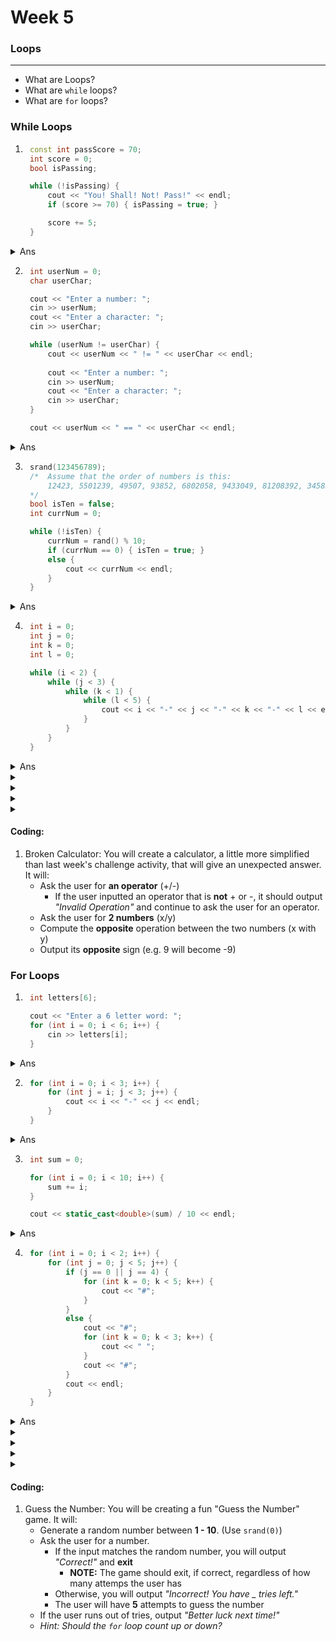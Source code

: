 # Week 5

### Loops
---
* What are Loops?
* What are `while` loops?
* What are `for` loops?

### While Loops

1. ```c++
    const int passScore = 70;
    int score = 0;
    bool isPassing;

    while (!isPassing) {
        cout << "You! Shall! Not! Pass!" << endl;
        if (score >= 70) { isPassing = true; }

        score += 5;
    }
    ```
<details>
    <summary>Ans</summary>

You! Shall! Not! Pass!  
You! Shall! Not! Pass!  
You! Shall! Not! Pass!  
You! Shall! Not! Pass!  
You! Shall! Not! Pass!  
You! Shall! Not! Pass!  
You! Shall! Not! Pass!  
You! Shall! Not! Pass!  
You! Shall! Not! Pass!  
You! Shall! Not! Pass!  
You! Shall! Not! Pass!  
You! Shall! Not! Pass!  
You! Shall! Not! Pass!  
You! Shall! Not! Pass!  
You! Shall! Not! Pass!
</details>

2. ```c++
    int userNum = 0;
    char userChar;

    cout << "Enter a number: ";
    cin >> userNum;
    cout << "Enter a character: ";
    cin >> userChar;

    while (userNum != userChar) {
        cout << userNum << " != " << userChar << endl;
        
        cout << "Enter a number: ";
        cin >> userNum;
        cout << "Enter a character: ";
        cin >> userChar;
    }

    cout << userNum << " == " << userChar << endl;
    ```
<details>
    <summary>Ans</summary>

Enter a number: *5*  
Enter a character: *a*  
5 != a  
Enter a number: *65*  
Enter a character: *a*  
65 != a  
Enter a number: *65*  
Enter a character: *A*  
65 == A
</details>

3. ```c++
    srand(123456789); 
    /*  Assume that the order of numbers is this:
        12423, 5501239, 49507, 93852, 6802058, 9433049, 81208392, 345836, 7, 23093280, 23249823, 10
    */
    bool isTen = false;
    int currNum = 0;

    while (!isTen) {
        currNum = rand() % 10;
        if (currNum == 0) { isTen = true; }
        else {
            cout << currNum << endl;
        }
    }
    ```
<details>
    <summary>Ans</summary>

3  
9  
7  
2  
8  
9  
2  
6  
7
</details>

4. ```c++
    int i = 0;
    int j = 0;
    int k = 0;
    int l = 0;

    while (i < 2) {
        while (j < 3) {
            while (k < 1) {
                while (l < 5) {
                    cout << i << "-" << j << "-" << k << "-" << l << endl;
                }
            }
        }
    }
    ```
<details>
    <summary>Ans</summary>

0-0-0-0  
0-0-0-0  
0-0-0-0  
0-0-0-0  
0-0-0-0  
0-0-0-0  
0-0-0-0  
0-0-0-0  
0-0-0-0  
**INF**
</details>
<details>
    <summary></summary>

</details>
<details>
    <summary></summary>

</details>
<details>
    <summary></summary>

</details>
<details>
    <summary></summary>

</details>

#### Coding:
1. Broken Calculator: You will create a calculator, a little more simplified than last week's challenge activity, that will give an unexpected answer. It will:
    - Ask the user for __an operator__ (+/-) 
        - If the user inputted an operator that is __not__ + or -, it should output *"Invalid Operation"* and continue to ask the user for an operator.
    - Ask the user for __2 numbers__ (x/y)
    - Compute the **opposite** operation between the two numbers (x with y)
    - Output its **opposite** sign (e.g. 9 will become -9)

### For Loops
1. ```c++
    int letters[6];

    cout << "Enter a 6 letter word: ";
    for (int i = 0; i < 6; i++) {
        cin >> letters[i];
    }
    ```
<details>
    <summary>Ans</summary>

Enter a 6 letter word: *Pizzas*
</details>

2. ```c++
    for (int i = 0; i < 3; i++) {
        for (int j = i; j < 3; j++) {
            cout << i << "-" << j << endl;
        }
    }
    ```
<details>
    <summary>Ans</summary>

0-0  
0-1  
0-2  
1-1  
1-2  
2-2  
</details>

3. ```c++
    int sum = 0;

    for (int i = 0; i < 10; i++) {
        sum += i;
    }

    cout << static_cast<double>(sum) / 10 << endl;
    ```
<details>
    <summary>Ans</summary>

4.5
</details>

4. ```c++
    for (int i = 0; i < 2; i++) {
        for (int j = 0; j < 5; j++) {
            if (j == 0 || j == 4) {
                for (int k = 0; k < 5; k++) {
                    cout << "#";
                }
            }
            else {
                cout << "#";
                for (int k = 0; k < 3; k++) {
                    cout << " ";
                }
                cout << "#";
            }
            cout << endl;
        }
    }
    ```
<details>
    <summary>Ans</summary>
<p>
    #####<br>
    #&nbsp; &nbsp; &nbsp; #<br> 
    #&nbsp; &nbsp; &nbsp; #<br>
    #&nbsp; &nbsp; &nbsp; #<br>
    #####<br>
    #####<br>
    #&nbsp; &nbsp; &nbsp; #<br> 
    #&nbsp; &nbsp; &nbsp; #<br>
    #&nbsp; &nbsp; &nbsp; #<br>
    #####
</p>
</details>
<details>
    <summary></summary>

</details>
<details>
    <summary></summary>

</details>
<details>
    <summary></summary>

</details>
<details>
    <summary></summary>

</details>

#### Coding:
1. Guess the Number: You will be creating a fun "Guess the Number" game. It will:
    - Generate a random number between __1 - 10__. (Use `srand(0)`)
    - Ask the user for a number.
        - If the input matches the random number, you will output *"Correct!"* and __exit__
            * **NOTE:** The game should exit, if correct, regardless of how many attemps the user has
        - Otherwise, you will output *"Incorrect! You have _ tries left."*
        - The user will have **5** attempts to guess the number
    - If the user runs out of tries, output *"Better luck next time!"*
    * *Hint: Should the `for` loop count up or down?*